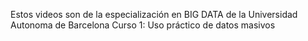 Estos videos son de la especialización en BIG DATA de la Universidad Autonoma de Barcelona
Curso 1: Uso práctico de datos masivos
